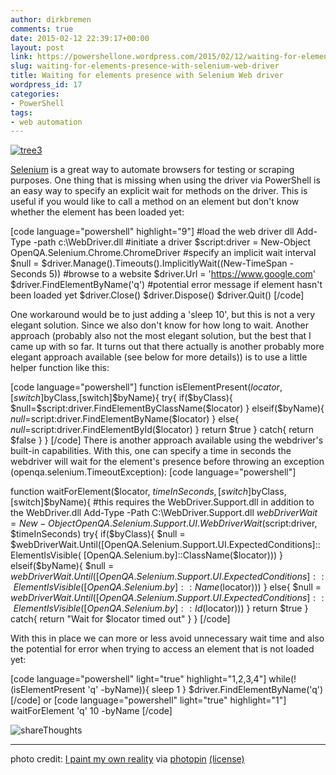 ```yaml
---
author: dirkbremen
comments: true
date: 2015-02-12 22:39:17+00:00
layout: post
link: https://powershellone.wordpress.com/2015/02/12/waiting-for-elements-presence-with-selenium-web-driver/
slug: waiting-for-elements-presence-with-selenium-web-driver
title: Waiting for elements presence with Selenium Web driver
wordpress_id: 17
categories:
- PowerShell
tags:
- web automation
---
```


[![tree3](https://powershellone.files.wordpress.com/2015/02/5901654605_cf104d5f37_m.jpg)](https://powershellone.files.wordpress.com/2015/02/5901654605_cf104d5f37_m.jpg)

[Selenium](http://www.seleniumhq.org/) is a great way to automate browsers for testing or scraping purposes. One thing that is missing when using the driver via PowerShell is an easy way to specify an explicit wait for methods on the driver. This is useful if you would like to call a method on an element but don't know whether the element has been loaded yet:

[code language="powershell" highlight="9"]
#load the web driver dll
Add-Type -path c:\WebDriver.dll
#initiate a driver
$script:driver = New-Object OpenQA.Selenium.Chrome.ChromeDriver
#specify an implicit wait interval
$null = $driver.Manage().Timeouts().ImplicitlyWait((New-TimeSpan -Seconds 5))
#browse to a website
$driver.Url = 'https://www.google.com'
$driver.FindElementByName('q')
#potential error message if element hasn't been loaded yet
$driver.Close()
$driver.Dispose()
$driver.Quit()
[/code]

One workaround would be to just adding a 'sleep 10', but this is not a very elegant solution. Since we also don't know for how long to wait. Another approach (probably also not the most elegant solution, but the best that I came up with so far. It turns out that there actually is another probably more elegant approach available (see below for more details)) is to use a little helper function like this:

[code language="powershell"]
function isElementPresent($locator,[switch]$byClass,[switch]$byName){
    try{
        if($byClass){
            $null=$script:driver.FindElementByClassName($locator)
        }
        elseif($byName){
            $null=$script:driver.FindElementByName($locator)
        }
        else{
            $null=$script:driver.FindElementById($locator)
        }
        return $true
    }
    catch{
        return $false
    }
}
[/code]
There is another approach available using the webdriver's built-in capabilities. With this, one can specify a time in seconds the webdriver will wait for the element's presence before throwing an exception (openqa.selenium.TimeoutException):
[code language="powershell"]

function waitForElement($locator, $timeInSeconds,[switch]$byClass,[switch]$byName){
    #this requires the WebDriver.Support.dll in addition to the WebDriver.dll
    Add-Type -Path C:\WebDriver.Support.dll
    $webDriverWait = New-Object OpenQA.Selenium.Support.UI.WebDriverWait($script:driver, $timeInSeconds)
    try{
        if($byClass){
            $null = $webDriverWait.Until([OpenQA.Selenium.Support.UI.ExpectedConditions]::ElementIsVisible( [OpenQA.Selenium.by]::ClassName($locator)))
        }
        elseif($byName){
            $null = $webDriverWait.Until([OpenQA.Selenium.Support.UI.ExpectedConditions]::ElementIsVisible( [OpenQA.Selenium.by]::Name($locator)))
        }
        else{
            $null = $webDriverWait.Until([OpenQA.Selenium.Support.UI.ExpectedConditions]::ElementIsVisible( [OpenQA.Selenium.by]::Id($locator)))
        }
        return $true
    }
    catch{
        return "Wait for $locator timed out"
    }
}
[/code]

With this in place we can more or less avoid unnecessary wait time and also the potential for error when trying to access an element that is not loaded yet:

[code language="powershell" light="true" highlight="1,2,3,4"]
while(!(isElementPresent 'q' -byName)){
    sleep 1
}
$driver.FindElementByName('q')
[/code]
or 
[code language="powershell" light="true" highlight="1"]
waitForElement 'q' 10 -byName
[/code]

![shareThoughts](https://powershellone.files.wordpress.com/2015/10/sharethoughts.jpg)


* * *


photo credit: [I paint my own reality](http://www.flickr.com/photos/33363480@N05/5901654605) via [photopin](http://photopin.com) [(license)](https://creativecommons.org/licenses/by-nc-sa/2.0/)
